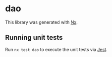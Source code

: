 # dao

This library was generated with [Nx](https://nx.dev).





## Running unit tests

Run `nx test dao` to execute the unit tests via [Jest](https://jestjs.io).



